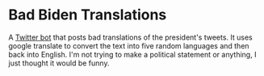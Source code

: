 # Bad Biden Translations
A [Twitter bot](https://twitter.com/badbidentrans) that posts bad translations of the president's tweets. It uses google translate to convert the text into five random languages and then back into English. I'm not trying to make a political statement or anything, I just thought it would be funny.
